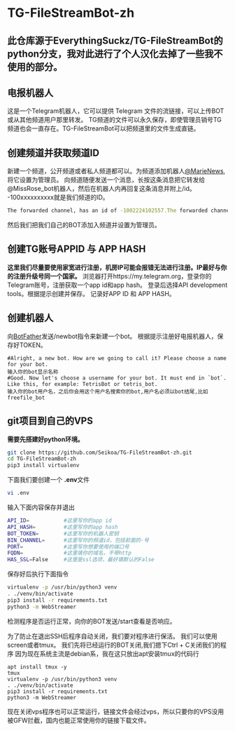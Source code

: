 # TG-FileStreamBot-zh
## 此仓库源于EverythingSuckz/TG-FileStreamBot的python分支，我对此进行了个人汉化去掉了一些我不使用的部分。

## 电报机器人
这是一个Telegram机器人，它可以提供 Telegram 文件的流链接，可以上传BOT或从其他频道用户那里转发。
TG频道的文件可以永久保存，即使管理员销号TG频道也会一直存在。TG-FileStreamBot可以把频道里的文件生成直链。
## 创建频道并获取频道ID
新建一个频道，公开频道或者私人频道都可以。为频道添加机器人[@MarieNews](https://t.me/MissRose_bot),将它设置为管理员。
向频道随便发送一个消息，长按这条消息把它转发给@MissRose_bot机器人，然后在机器人内再回复这条消息并附上/id。
-100xxxxxxxxxx就是我们频道的ID。
```bash
The forwarded channel, has an id of -1002224102557.The forwarded channel,has an id of -1002224102557.
```
然后我们把我们自己的BOT添加入频道并设置为管理员。

## 创建TG账号APPID 与 APP HASH
**这里我们尽量要使用家宽进行注册，机房IP可能会报错无法进行注册。IP最好与你的注册升级号同一个国家。**
浏览器打开https://my.telegram.org，登录你的Telegram账号，注册获取一个app id和app hash。
登录后选择API development tools。根据提示创建并保存。
记录好APP ID 和 APP HASH。

## 创建机器人
向[BotFather](https://t.me/BotFather)发送/newbot指令来新建一个bot。
根据提示注册好电报机器人，保存好TOKEN。
```
#Alright, a new bot. How are we going to call it? Please choose a name for your bot.
输入你的bot显示名称
#Good. Now let's choose a username for your bot. It must end in `bot`. Like this, for example: TetrisBot or tetris_bot.
输入你的bot用户名，之后你会用这个用户名搜索你的bot,用户名必须以bot结尾,比如freefile_bot
```

## git项目到自己的VPS
**需要先搭建好python环境。**

```bash
git clone https://github.com/Seikoa/TG-FileStreamBot-zh.git
cd TG-FileStreamBot-zh
pip3 install virtualenv 
```
下面我们要创建一个 **.env**文件
```bash
vi .env
```
输入下面内容保存并退出
```bash
API_ID=           #这里写你的app id
API_HASH=         #这里写你的app hash
BOT_TOKEN=        #这里写你的机器人密钥
BIN_CHANNEL=      #这里写你的频道id，包括前面的-号
PORT=             #这里写你想要使用的端口号
FQDN=             #这里填你的域名，不带http
HAS_SSL=False     #这里是ssl选项，最好填默认的False
```
保存好后执行下面指令
```bash
virtualenv -p /usr/bin/python3 venv
. ./venv/bin/activate
pip3 install -r requirements.txt
python3 -m WebStreamer
```
检测程序是否运行正常，向你的BOT发送/start查看是否响应。

为了防止在退出SSH后程序自动关闭，我们要对程序进行保活。
我们可以使用screen或者tmux。
我们先将已经运行的BOT关闭,我们摁下Ctrl + C关闭我们的程序
因为现在系统主流是debian系，我在这只放出apt安装tmux的代码行

```
apt install tmux -y
tmux
virtualenv -p /usr/bin/python3 venv
. ./venv/bin/activate
pip3 install -r requirements.txt
python3 -m WebStreamer
```

现在关闭vps程序也可以正常运行，链接文件会经过vps，所以只要你的VPS没用被GFW拦截，国内也能正常使用你的链接下载文件。
